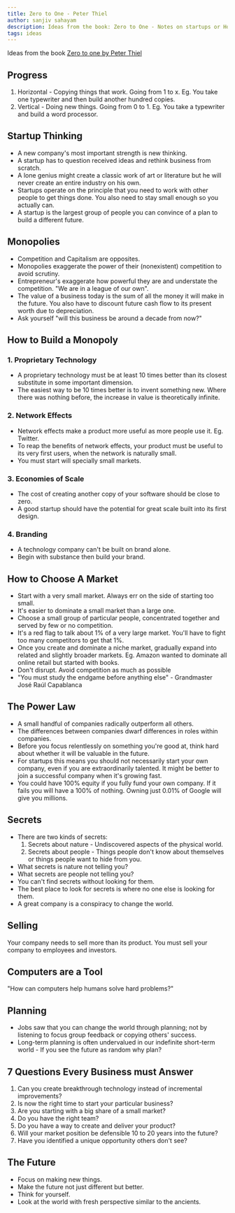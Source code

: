 ```yaml
---
title: Zero to One - Peter Thiel
author: sanjiv sahayam
description: Ideas from the book: Zero to One - Notes on startups or How to build the future - Peter Thiel with Blake Masters
tags: ideas
---
```


Ideas from the book [Zero to one by Peter Thiel](http://zerotoonebook.com/)

Progress
--------
1. Horizontal - Copying things that work. Going from 1 to x.  Eg. You take one typewriter and then build another hundred copies.
1. Vertical - Doing new things. Going from 0 to 1. Eg. You take a typewriter and build a word processor.

Startup Thinking
----------------
* A new company's most important strength is new thinking.
* A startup has to question received ideas and rethink business from scratch.
* A lone genius might create a classic work of art or literature but he will never create an entire industry on his own.
* Startups operate on the principle that you need to work with other people to get things done. You also need to stay small enough so you actually can.
* A startup is the largest group of people you can convince of a plan to build a different future.

Monopolies
----------
* Competition and Capitalism are opposites.
* Monopolies exaggerate the power of their (nonexistent) competition to avoid scrutiny.
* Entrepreneur's exaggerate how powerful they are and understate the competition. "We are in a league of our own".
* The value of a business today is the sum of all the money it will make in the future. You also have to discount future cash flow to its present worth due to depreciation.
* Ask yourself "will this business be around a decade from now?"


How to Build a Monopoly
-----------------------

### 1. Proprietary Technology

* A proprietary technology must be at least 10 times better than its closest substitute in some important dimension.
* The easiest way to be 10 times better is to invent something new. Where there was nothing before, the increase in value is theoretically infinite.

### 2. Network Effects

* Network effects make a product more useful as more people use it. Eg. Twitter.
* To reap the benefits of network effects, your product must be useful to its very first users, when the network is naturally small.
* You must start will specially small markets.

### 3. Economies of Scale

* The cost of creating another copy of your software should be close to zero.
* A good startup should have the potential for great scale built into its first design.

### 4. Branding

* A technology company can't be built on brand alone.
* Begin with substance then build your brand.

How to Choose A Market
-----------------------

* Start with a very small market. Always err on the side of starting too small.
* It's easier to dominate a small market than a large one.
* Choose a small group of particular people, concentrated together and served by few or no competition.
* It's a red flag to talk about 1% of a very large market. You'll have to fight too many competitors to get that 1%.
* Once you create and dominate a niche market, gradually expand into related and slightly broader markets. Eg. Amazon wanted to dominate all online retail but started with books.
* Don't disrupt. Avoid competition as much as possible
* "You must study the endgame before anything else" - Grandmaster José Raúl Capablanca

The Power Law
-------------

* A small handful of companies radically outperform all others.
* The differences between companies dwarf differences in roles within companies.
* Before you focus relentlessly on something you're good at, think hard about whether it will be valuable in the future.
* For startups this means you should not necessarily start your own company, even if you are extraordinarily talented. It might be better to join a successful company when it's growing fast.
* You could have 100% equity if you fully fund your own company. If it fails you will have a 100% of nothing. Owning just 0.01% of Google will give you millions.


Secrets
-------
* There are two kinds of secrets:
    1. Secrets about nature - Undiscovered aspects of the physical world.
    1. Secrets about people - Things people don't know about themselves or things people want to hide from you.
* What secrets is nature not telling you?
* What secrets are people not telling you?
* You can't find secrets without looking for them.
* The best place to look for secrets is where no one else is looking for them.
* A great company is a conspiracy to change the world.


Selling
-------

Your company needs to sell more than its product. You must sell your company to employees and investors.

Computers are a Tool
--------------------

"How can computers help humans solve hard problems?"

Planning
-------

* Jobs saw that you can change the world through planning; not by listening to focus group feedback or copying others' success.
* Long-term planning is often undervalued in our indefinite short-term world - If you see the future as random why plan?


7 Questions Every Business must Answer
--------------------------------------

1. Can you create breakthrough technology instead of incremental improvements?
2. Is now the right time to start your particular business?
3. Are you starting with a big share of a small market?
4. Do you have the right team?
5. Do you have a way to create and deliver your product?
6. Will your market position be defensible 10 to 20 years into the future?
7. Have you identified a unique opportunity others don't see?


The Future
----------

* Focus on making new things.
* Make the future not just different but better.
* Think for yourself.
* Look at the world with fresh perspective similar to the ancients.
